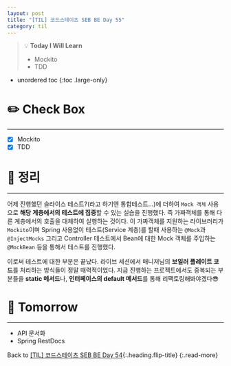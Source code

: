 ```yaml
---
layout: post
title: "[TIL] 코드스테이츠 SEB BE Day 55"
category: til
---
```

> 💡 **Today I Will Learn**
>
> * Mockito
> * TDD

* unordered toc
{:toc .large-only}

# ✏️ Check Box
***

  * [x] <label>Mockito</label>
  * [x] <label>TDD</label>

# 📌 정리
***

어제 진행했던 슬라이스 테스트?(라고 하기엔 통합테스트...)에 더하여 `Mock 객체` 사용으로 **해당 계층에서의 테스트에 집중**할 수 있는 실습을 진행했다. 즉 가짜객체를 통해 다른 계층에서의 호출을 대체하여 실행하는 것이다. 이 가짜객체를 지원하는 라이브러리가 `Mockito`이며 Spring 사용없이 테스트(Service 계층)를 할때 사용하는 `@Mock`과 `@InjectMocks` 그리고 Controller 테스트에서 Bean에 대한 Mock 객체를 주입하는 `@MockBean` 등을 통해서 테스트를 진행했다.

이로써 테스트에 대한 부분은 끝났다. 라이브 세션에서 매니저님의 **보일러 플레이트 코드**를 처리하는 방식들이 정말 매력적이었다. 지금 진행하는 프로젝트에서도 중복되는 부분들을 **static 메서드**나, **인터페이스의 default 메서드**를 통해 리팩토링해봐야겠다😎

# 🎯 Tomorrow
***

* API 문서화
* Spring RestDocs

Back to [[TIL] 코드스테이츠 SEB BE Day 54](220713-til){:.heading.flip-title}
{:.read-more}